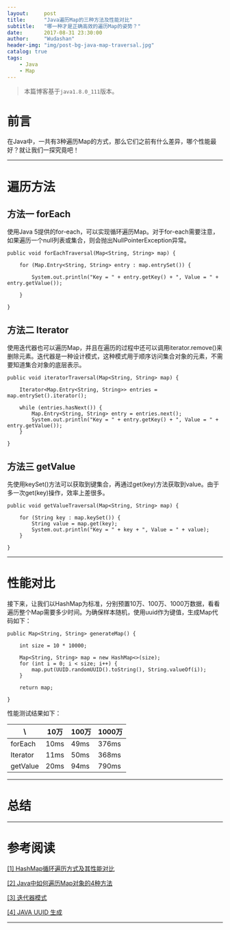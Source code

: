 ```yaml
---
layout:     post
title:      "Java遍历Map的三种方法及性能对比"
subtitle:   "哪一种才是正确高效的遍历Map的姿势？"
date:       2017-08-31 23:30:00
author:     "Wudashan"
header-img: "img/post-bg-java-map-traversal.jpg"
catalog: true
tags:
    - Java
    - Map
---
```



> 本篇博客基于`java1.8.0_111`版本。

# 前言

在Java中，一共有3种遍历Map的方式，那么它们之前有什么差异，哪个性能最好？就让我们一探究竟吧！

---

# 遍历方法

## 方法一 forEach

使用Java 5提供的for-each，可以实现循环遍历Map。对于for-each需要注意，如果遍历一个null列表或集合，则会抛出NullPointerException异常。

```
public void forEachTraversal(Map<String, String> map) {

    for (Map.Entry<String, String> entry : map.entrySet()) {

        System.out.println("Key = " + entry.getKey() + ", Value = " + entry.getValue());

    }

}
```

## 方法二 Iterator

使用迭代器也可以遍历Map，并且在遍历的过程中还可以调用iterator.remove()来删除元素。迭代器是一种设计模式，这种模式用于顺序访问集合对象的元素，不需要知道集合对象的底层表示。

```
public void iteratorTraversal(Map<String, String> map) {

    Iterator<Map.Entry<String, String>> entries = map.entrySet().iterator();
        
    while (entries.hasNext()) {
        Map.Entry<String, String> entry = entries.next();
        System.out.println("Key = " + entry.getKey() + ", Value = " + entry.getValue());
    }

}
```

## 方法三 getValue

先使用keySet()方法可以获取到键集合，再通过get(key)方法获取到value。由于多一次get(key)操作，效率上差很多。

```
public void getValueTraversal(Map<String, String> map) {

    for (String key : map.keySet()) {
        String value = map.get(key);
        System.out.println("Key = " + key + ", Value = " + value);
    }

}
```

---

# 性能对比

接下来，让我们以HashMap为标准，分别预置10万、100万、1000万数据，看看遍历整个Map需要多少时间。为确保样本随机，使用uuid作为键值，生成Map代码如下：

```
public Map<String, String> generateMap() {

    int size = 10 * 10000;
    
    Map<String, String> map = new HashMap<>(size);
    for (int i = 0; i < size; i++) {
        map.put(UUID.randomUUID().toString(), String.valueOf(i));
    }
    
    return map;
    
}
```

性能测试结果如下：

\ | 10万 | 100万 | 1000万
----|------|---- | ----
forEach | 10ms  | 49ms  | 376ms
Iterator | 11ms  | 50ms  | 368ms
getValue | 20ms  | 94ms  | 790ms

---

# 总结

---

# 参考阅读

[[1] HashMap循环遍历方式及其性能对比](http://www.trinea.cn/android/hashmap-loop-performance/)

[[2] Java中如何遍历Map对象的4种方法](http://blog.csdn.net/tjcyjd/article/details/11111401)

[[3] 迭代器模式](http://www.runoob.com/design-pattern/iterator-pattern.html)

[[4] JAVA UUID 生成](https://docs.oracle.com/javase/7/docs/api/java/util/UUID.html)

---
